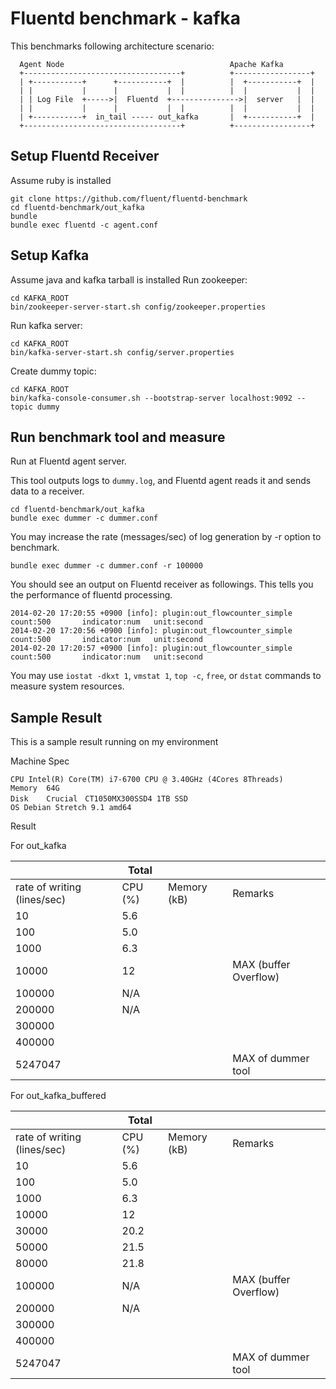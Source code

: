 # Fluentd benchmark - kafka

This benchmarks following architecture scenario:

```
  Agent Node                                     Apache Kafka
  +-----------------------------------+          +-----------------+
  | +-----------+      +-----------+  |          |  +-----------+  |
  | |           |      |           |  |          |  |           |  |
  | | Log File  +----->|  Fluentd  +--------------->|  server   |  |
  | |           |      |           |  |          |  |           |  |
  | +-----------+  in_tail ----- out_kafka       |  +-----------+  |
  +-----------------------------------+          +-----------------+
```

## Setup Fluentd Receiver

Assume ruby is installed

```
git clone https://github.com/fluent/fluentd-benchmark
cd fluentd-benchmark/out_kafka
bundle
bundle exec fluentd -c agent.conf
```

## Setup Kafka

Assume java and kafka tarball is installed
Run zookeeper:

```
cd KAFKA_ROOT
bin/zookeeper-server-start.sh config/zookeeper.properties
```

Run kafka server:

```
cd KAFKA_ROOT
bin/kafka-server-start.sh config/server.properties
```

Create dummy topic:

```
cd KAFKA_ROOT
bin/kafka-console-consumer.sh --bootstrap-server localhost:9092 --topic dummy
```

## Run benchmark tool and measure

Run at Fluentd agent server.

This tool outputs logs to `dummy.log`, and Fluentd agent reads it and sends data to a receiver.

```
cd fluentd-benchmark/out_kafka
bundle exec dummer -c dummer.conf
```

You may increase the rate (messages/sec) of log generation by -r option to benchmark.

```
bundle exec dummer -c dummer.conf -r 100000
```

You should see an output on Fluentd receiver as followings. This tells you the performance of fluentd processing.

```
2014-02-20 17:20:55 +0900 [info]: plugin:out_flowcounter_simple count:500       indicator:num   unit:second
2014-02-20 17:20:56 +0900 [info]: plugin:out_flowcounter_simple count:500       indicator:num   unit:second
2014-02-20 17:20:57 +0900 [info]: plugin:out_flowcounter_simple count:500       indicator:num   unit:second
```

You may use `iostat -dkxt 1`, `vmstat 1`, `top -c`, `free`, or `dstat` commands to measure system resources.

## Sample Result

This is a sample result running on my environment


Machine Spec

```
CPU	Intel(R) Core(TM) i7-6700 CPU @ 3.40GHz (4Cores 8Threads)
Memory	64G
Disk	Crucial　CT1050MX300SSD4 1TB SSD
OS Debian Stretch 9.1 amd64
```

Result

For out_kafka

|                             | Total   |             |                      |
|-----------------------------|---------|-------------|----------------------|
| rate of writing (lines/sec) | CPU (%) | Memory (kB) | Remarks              |
| 10                          | 5.6     |             |                      |
| 100                         | 5.0     |             |                      |
| 1000                        | 6.3     |             |                      |
| 10000                       | 12      |             | MAX (buffer Overflow)|
| 100000                      | N/A     |             |                      |
| 200000                      | N/A     |             |                      |
| 300000                      |         |             |                      |
| 400000                      |         |             |                      |
| 5247047                     |         |             | MAX of dummer tool   |

For out\_kafka\_buffered

|                             | Total   |             |                      |
|-----------------------------|---------|-------------|----------------------|
| rate of writing (lines/sec) | CPU (%) | Memory (kB) | Remarks              |
| 10                          | 5.6     |             |                      |
| 100                         | 5.0     |             |                      |
| 1000                        | 6.3     |             |                      |
| 10000                       | 12      |             |                      |
| 30000                       | 20.2    |             |                      |
| 50000                       | 21.5    |             |                      |
| 80000                       | 21.8    |             |                      |
| 100000                      | N/A     |             | MAX (buffer Overflow)|
| 200000                      | N/A     |             |                      |
| 300000                      |         |             |                      |
| 400000                      |         |             |                      |
| 5247047                     |         |             | MAX of dummer tool   |
